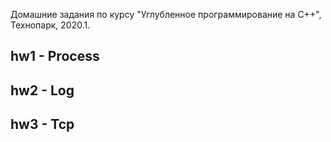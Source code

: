 Домашние задания по курсу "Углубленное программирование на C++", Технопарк, 2020.1.

## hw1 - Process
## hw2 - Log
## hw3 - Tcp